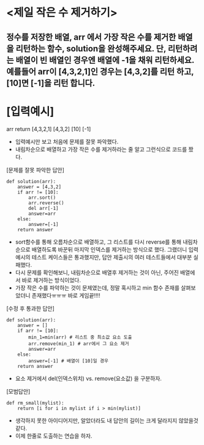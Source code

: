 # <제일 작은 수 제거하기>
## 정수를 저장한 배열, arr 에서 가장 작은 수를 제거한 배열을 리턴하는 함수, solution을 완성해주세요. 단, 리턴하려는 배열이 빈 배열인 경우엔 배열에 -1을 채워 리턴하세요. 예를들어 arr이 [4,3,2,1]인 경우는 [4,3,2]를 리턴 하고, [10]면 [-1]을 리턴 합니다.
# [입력예시]
arr	return
[4,3,2,1]	[4,3,2]
[10]	    [-1]

- 입력예시만 보고 처음에 문제를 잘못 파악했다. 
- 내림차순으로 배열하고 가장 작은 수를 제거하라는 줄 알고 그런식으로 코드를 짰다.

[문제를 잘못 파악한 답안]
```
def solution(arr):
    answer = [4,3,2]
    if arr != [10]:
        arr.sort()
        arr.reverse()
        del arr[-1]
        answer=arr
    else: 
        answer=[-1]
    return answer
```

- sort함수를 통해 오름차순으로 배열하고, 그 리스트를 다시 reverse를 통해 내림차순으로 배열하도록 바꾼뒤 마지막 인덱스를 제거하는 방식으로 했다. 
  그랬더니 입력예시의 테스트 케이스들은 통과했지만, 답안 제출시의 여러 테스트들에서 대부분 실패했다.
- 다시 문제를 확인해보니, 내림차순으로 배열후 제거하는 것이 아닌, 주어진 배열에서 바로 제거하는 방식이었다.
- 가장 작은 수를 파악하는 것이 문제였는데, 정말 혹시하고 min 함수 존재를 살펴보았더니 존재했다ㅠㅠㅠ 바로 게임끝!!!!

[수정 후 통과한 답안]
```
def solution(arr):
    answer = []
    if arr != [10]:
        min_1=min(arr) # 리스트 중 최소값 요소 도출
        arr.remove(min_1) # arr에서 그 요소 제거
        answer=arr
    else: 
        answer=[-1] # 배열이 [10]일 경우
    return answer
```

- 요소 제거에서 del(인덱스위치) vs. remove(요소값) 을 구분하자.

[모범답안]
```
def rm_small(mylist):
    return [i for i in mylist if i > min(mylist)]
```
- 생각하지 못한 아이디어지만, 알았더라도 내 답안의 길이는 크게 달라지지 않았을것 같다.
- 이제 한줄로 도출하는 연습을 하자.
